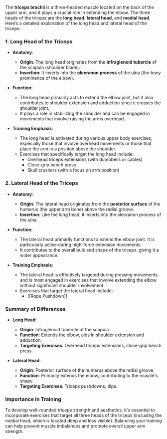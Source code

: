 
The **triceps brachii** is a three-headed muscle located on the back of the upper arm, and it plays a crucial role in extending the elbow. The three heads of the triceps are the **long head**, **lateral head**, and **medial head**. Here’s a detailed explanation of the long head and lateral head of the triceps:

### 1. Long Head of the Triceps

- **Anatomy**:
    
    - **Origin**: The long head originates from the **infraglenoid tubercle** of the scapula (shoulder blade).
    - **Insertion**: It inserts into the **olecranon process** of the ulna (the bony prominence of the elbow).
- **Function**:
    
    - The long head primarily acts to extend the elbow joint, but it also contributes to shoulder extension and adduction since it crosses the shoulder joint.
    - It plays a role in stabilizing the shoulder and can be engaged in movements that involve raising the arms overhead.
- **Training Emphasis**:
    
    - The long head is activated during various upper body exercises, especially those that involve overhead movements or those that place the arm in a position above the shoulder.
    - Exercises that specifically target the long head include:
        - Overhead triceps extensions (with dumbbells or cables)
        - Close-grip bench press
        - Skull crushers (with a focus on arm position)

### 2. Lateral Head of the Triceps

- **Anatomy**:
    
    - **Origin**: The lateral head originates from the **posterior surface** of the humerus (the upper arm bone) above the radial groove.
    - **Insertion**: Like the long head, it inserts into the olecranon process of the ulna.
- **Function**:
    
    - The lateral head primarily functions to extend the elbow joint. It is particularly active during high-force extension movements.
    - It contributes to the overall bulk and shape of the triceps, giving it a wider appearance.
- **Training Emphasis**:
    
    - The lateral head is effectively targeted during pressing movements and is most engaged in exercises that involve extending the elbow without significant shoulder involvement.
    - Exercises that target the lateral head include:
        - [[Rope Pushdown]]
    

### Summary of Differences

- **Long Head**:
    
    - **Origin**: Infraglenoid tubercle of the scapula.
    - **Function**: Extends the elbow, aids in shoulder extension and adduction.
    - **Targeting Exercises**: Overhead triceps extensions, close-grip bench press.
- **Lateral Head**:
    
    - **Origin**: Posterior surface of the humerus above the radial groove.
    - **Function**: Primarily extends the elbow, contributing to the muscle's shape.
    - **Targeting Exercises**: Triceps pushdowns, dips.

### Importance in Training

To develop well-rounded triceps strength and aesthetics, it's essential to incorporate exercises that target all three heads of the triceps (including the medial head, which is located deep and less visible). Balancing your training can help prevent muscle imbalances and promote overall upper arm strength.
